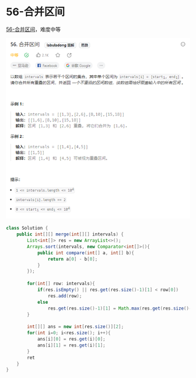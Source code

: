 # 56-合并区间

[56-合并区间](https://leetcode.cn/problems/merge-intervals/description/?envType=study-plan-v2&envId=meituan-2023-fall-sprint)，难度中等

![image-20230829004612636](https://raw.githubusercontent.com/lqyspace/mypic/master/PicBed/202308290046703.png)

```java
class Solution {
    public int[][] merge(int[][] intervals) {
		List<int[]> res = new ArrayList<>();
        Arrays.sort(intervals, new Comparator<int[]>(){
            public int compare(int[] a, int[] b){
                return a[0] - b[0];
            }
        });
        
        for(int[] row: intervals){
            if(res.isEmpty() || res.get(res.size()-1)[1] < row[0])
                res.add(row);
            else 
                res.get(res.size()-1)[1] = Math.max(res.get(res.size()-1)[1], row[1]);
        }
        
        int[][] ans = new int[res.size()][2];
        for(int i=0; i<res.size(); i++){
            ans[i][0] = res.get(i)[0];
            ans[i][1] = res.get(i)[1];
        }
        ret
    }
}
```

